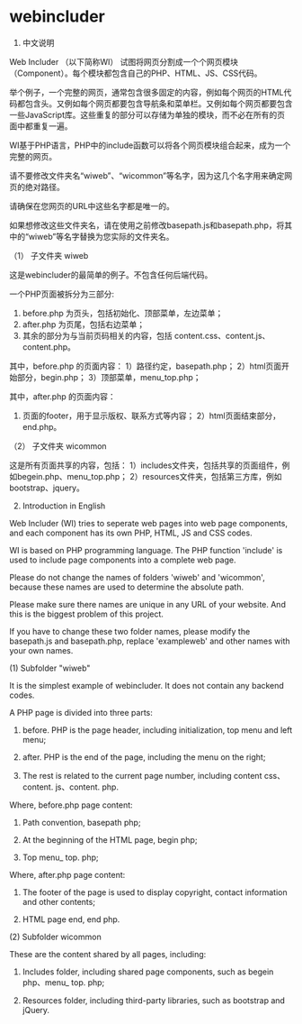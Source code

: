 # webincluder


1. 中文说明

Web Includer （以下简称WI） 试图将网页分割成一个个网页模块（Component）。每个模块都包含自己的PHP、HTML、JS、CSS代码。 

举个例子，一个完整的网页，通常包含很多固定的内容，例如每个网页的HTML代码都包含<head>头。又例如每个网页都要包含导航条和菜单栏。又例如每个网页都要包含一些JavaScript库。这些重复的部分可以存储为单独的模块，而不必在所有的页面中都重复一遍。

WI基于PHP语言，PHP中的include函数可以将各个网页模块组合起来，成为一个完整的网页。

请不要修改文件夹名“wiweb”、“wicommon”等名字，因为这几个名字用来确定网页的绝对路径。

请确保在您网页的URL中这些名字都是唯一的。

如果想修改这些文件夹名，请在使用之前修改basepath.js和basepath.php，将其中的“wiweb”等名字替换为您实际的文件夹名。

（1） 子文件夹 wiweb

这是webincluder的最简单的例子。不包含任何后端代码。

一个PHP页面被拆分为三部分:
1) before.php 为页头，包括初始化、顶部菜单，左边菜单；
2) after.php 为页尾，包括右边菜单；
3) 其余的部分为与当前页码相关的内容，包括 content.css、content.js、content.php。

其中，before.php 的页面内容：
1）路径约定，basepath.php；
2）html页面开始部分，begin.php；
3）顶部菜单，menu_top.php；

其中，after.php 的页面内容：
1) 页面的footer，用于显示版权、联系方式等内容；
2）html页面结束部分，end.php。

（2） 子文件夹 wicommon

这是所有页面共享的内容，包括：
1）includes文件夹，包括共享的页面组件，例如begein.php、menu_top.php；
2）resources文件夹，包括第三方库，例如bootstrap、jquery。


2. Introduction in English 

Web Includer (WI) tries to seperate web pages into web page components, and each component has its own PHP, HTML, JS and CSS codes. 

WI is based on PHP programming language. The PHP function 'include' is used to include page components into a complete web page. 

Please do not change the names of folders 'wiweb' and 'wicommon', because these names are used to determine the absolute path. 

Please make sure there names are unique in any URL of your website. And this is the biggest problem of this project.

If you have to change these two folder names, please modify the basepath.js and basepath.php, replace 'exampleweb' and other names with your own names.

(1) Subfolder "wiweb"

It is the simplest example of webincluder. It does not contain any backend codes.

A PHP page is divided into three parts:

1) before. PHP is the page header, including initialization, top menu and left menu;

2) after. PHP is the end of the page, including the menu on the right;

3) The rest is related to the current page number, including content css、content. js、content. php.

Where, before.php page content:

1) Path convention, basepath php;

2) At the beginning of the HTML page, begin php;

3) Top menu_ top. php;

Where, after.php page content:

1) The footer of the page is used to display copyright, contact information and other contents;

2) HTML page end, end php.

(2) Subfolder wicommon

These are the content shared by all pages, including:

1) Includes folder, including shared page components, such as begein php、menu_ top. php;

2) Resources folder, including third-party libraries, such as bootstrap and jQuery.
